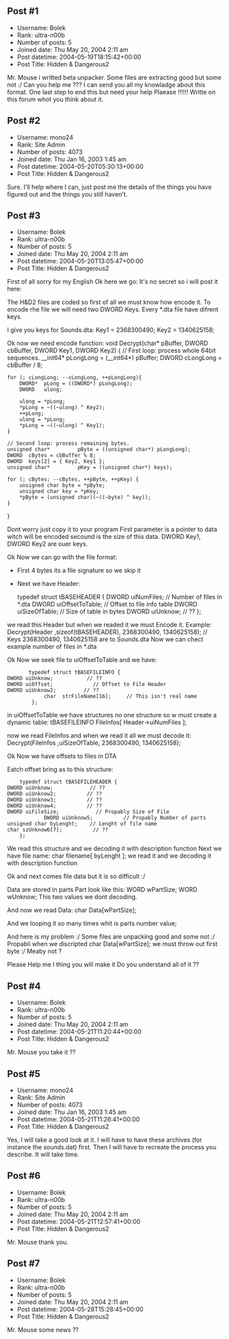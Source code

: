 ## Post #1
- Username: Bolek
- Rank: ultra-n00b
- Number of posts: 5
- Joined date: Thu May 20, 2004 2:11 am
- Post datetime: 2004-05-19T18:15:42+00:00
- Post Title: Hidden & Dangerous2

Mr. Mouse i writted beta unpacker. Some files are extracting good but some not :/ Can you help me ??? I can send you all my knowladge about this format. One last step to end this but need your help  Plaease !!!!!! 
Writte on this forum whot you think about it.
## Post #2
- Username: mono24
- Rank: Site Admin
- Number of posts: 4073
- Joined date: Thu Jan 16, 2003 1:45 am
- Post datetime: 2004-05-20T05:30:13+00:00
- Post Title: Hidden & Dangerous2

Sure. I'll help where I can, just post me the details of the things you have figured out and the things you still haven't.
## Post #3
- Username: Bolek
- Rank: ultra-n00b
- Number of posts: 5
- Joined date: Thu May 20, 2004 2:11 am
- Post datetime: 2004-05-20T13:05:47+00:00
- Post Title: Hidden & Dangerous2

First of all sorry for my English 
Ok here we go: It's no secret so i will post it here:

The H&D2 files are coded so first of all we must know how encode it.
To encode rhe file we will need two DWORD Keys. Every *.dta file have difrent keys.

I give you keys for Sounds.dta:
         Key1 = 2368300490;
         Key2 = 1340625158;

Ok now we need encode function:
void Decrypt(char* pBuffer, DWORD cbBuffer, DWORD Key1, DWORD Key2) {
	// First loop: process whole 64bit sequences.
	__int64*        pLongLong = (__int64*) pBuffer;
	DWORD    cLongLong = cbBuffer / 8;

	for (; cLongLong; --cLongLong, ++pLongLong){
		DWORD*  pLong = ((DWORD*) pLongLong);
		DWORD   ulong;

		ulong = *pLong;
		*pLong = ~((~ulong) ^ Key2);                      
		++pLong;                       
		ulong = *pLong;
		*pLong = ~((~ulong) ^ Key1);
	}

	// Second loop: process remaining bytes.       
	unsigned char*         pByte = ((unsigned char*) pLongLong);
	DWORD  cBytes = cbBuffer % 8;
	DWORD  keys[2] = { Key2, Key1 };
	unsigned char*         pKey = ((unsigned char*) keys);

	for (; cBytes; --cBytes, ++pByte, ++pKey) {
		unsigned char byte = *pByte;
		unsigned char key = *pKey;               
		*pByte = (unsigned char)(~((~byte) ^ key));
	}
}

Dont worry  just copy it to your program  First parameter is a pointer to data witch will be encoded secound is the size of this data.  DWORD Key1, DWORD Key2 are ouer keys.

Ok  Now we can go with the file format:


- First 4 bytes its a file signature so we skip it
- Next we have Header:

	typedef struct tBASEHEADER {
	DWORD uiNumFiles;                // Number of files in *.dta
	DWORD uiOffsetToTable;         // Offset to file info table
	DWORD uiSizeOfTable;           // Size of table in bytes
	DWORD uiUnknow;                 // ??
                 };

we read this Header but when we readed it we must Encode it.
Example:
Decrypt(Header ,sizeof(tBASEHEADER), 2368300490, 1340625158);
// Keys 2368300490, 1340625158 are to Sounds.dta
Now we can chect example number of files in *.dta 


Ok  Now we seek file to uiOffsetToTable and we have:

           typedef struct tBASEFILEINFO {
	DWORD uiUnknow;           // ??
	DWORD uiOffset;             // Offset to File Header
	DWORD uiUnknow2;         // ??
                char  strFileName[16];     // This isn't real name 
            };

in uiOffsetToTable we have structures no one structure so w must create a  dynamic table:
tBASEFILEINFO FileInfos[ Header->uiNumFiles ];

now we read FileInfos   and when we read it all we must decode it:
Decrypt(FileInfos ,uiSizeOfTable, 2368300490, 1340625158);

Ok  Now we have offsets to files in DTA 

Eatch offset bring as to this structure:

        typedef struct tBASEFILEHEADER {
	DWORD uiUnknow;            // ??
	DWORD uiUnknow2;          // ??
	DWORD uiUnknow3;          // ??
	DWORD uiUnknow4;          // ??
	DWORD uiFileSize;            // Propably Size of File
                DWORD uiUnknow5;          // Propably Number of parts
	unsigned char byLenght;    // Lenght of file name
	char szUnknow6[7];          // ??
        };

We read this structure and we decoding it with description function 
Next we have file name:
char filename[ byLenght ];  we read it and we decoding it with description function 

Ok and next comes file data  but it is so difficult :/

Data are stored in parts 
Part look like this:
             WORD wPartSize;
             WORD wUnknow;
This two values we dont decoding. 

And now we read Data:
char Data[wPartSize];

And we looping it so many times whit is parts number value;

And here is my problem :/ Some files are unpacking good and some not :/
Propabli when we discripted char Data[wPartSize];  we must throw out first byte :/ Meaby not ?    

Please Help me  I thing you will make it 
Do you understand all of it ??
## Post #4
- Username: Bolek
- Rank: ultra-n00b
- Number of posts: 5
- Joined date: Thu May 20, 2004 2:11 am
- Post datetime: 2004-05-21T11:20:44+00:00
- Post Title: Hidden & Dangerous2

Mr. Mouse you take it  ??
## Post #5
- Username: mono24
- Rank: Site Admin
- Number of posts: 4073
- Joined date: Thu Jan 16, 2003 1:45 am
- Post datetime: 2004-05-21T11:26:41+00:00
- Post Title: Hidden & Dangerous2

Yes, I will take a good look at it. I will have to have these archives (for instance the sounds.dat) first. 
Then I will have to recreate the process you describe. 
It will take time.
## Post #6
- Username: Bolek
- Rank: ultra-n00b
- Number of posts: 5
- Joined date: Thu May 20, 2004 2:11 am
- Post datetime: 2004-05-21T12:57:41+00:00
- Post Title: Hidden & Dangerous2

Mr. Mouse thank you.
## Post #7
- Username: Bolek
- Rank: ultra-n00b
- Number of posts: 5
- Joined date: Thu May 20, 2004 2:11 am
- Post datetime: 2004-05-28T15:28:45+00:00
- Post Title: Hidden & Dangerous2

Mr. Mouse some news ??

